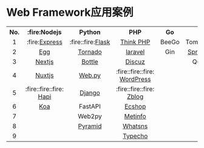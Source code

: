 # Web Framework应用案例

<table>
<tr>
<th>No.</th>
<th>:fire:Nodejs</th>
<th>Python</th>
<th>PHP</th>
<th>Go</th>
<th>Java</th>
<th>Others</th>
</tr>
<tr>
<td align="center">1</td>
<td align="center">:fire:<a href="./web-framework/nodejs/express">Express</a></td>
<td align="center">:fire::fire:<a href="./web-framework/python/flask">Flask</a></td>
<td align="center"><a href="./web-framework/php/thinkphp">Think PHP</a></td>
<td align="center">BeeGo</td>
<td align="center">Tomcat/Jetty</td>
<td align="center">Gatsby</td>
</tr>
<tr>
<td align="center">2</td>
<td align="center"><a href="./web-framework/nodejs/egg">Egg</a></td>
<td align="center"><a href="./web-framework/python/tornado">Tornado</a></td>
<td align="center"><a href="./web-framework/php/laravel">laravel</a></td>
<td align="center">Gin</td>
    <td align="center"><a href="./web-framework/java/springboot">Spring Boot</a></td><td>Hugo</td>
</tr>
<tr>
<td align="center">3</td>
<td align="center"><a href="./web-framework/nodejs/next">Nextjs</a></td>
<td align="center"><a href="./web-framework/python/bottle">Bottle</a></td>
    <td align="center"><a href="./web-framework/php/discuz">Discuz</a></td><td></td><td align="center">Quarkus</td>
<td align="center"></td>
</tr>
<tr>
<td align="center">4</td>
<td align="center"><a href="./web-framework/nodejs/nuxt">Nuxtjs</a></td>
<td align="center"><a href="./web-framework/python/webpy">Web.py</a></td>
<td align="center"> :fire::fire::fire: <a href="./web-framework/php/wordpress" >WordPress</a></td><td></td><td></td>
<td align="center"></td>
</tr>
<tr>
<td align="center">5</td>
<td align="center"> :fire::fire::fire: <a href="./web-framework/nodejs/hapi" >Hapi</a></td>
<td align="center"><a href="./web-framework/python/django" >Django</a></td>
<td align="center"> :fire::fire::fire: <a href="./web-framework/php/zblog" >Zblog</a></td><td></td><td></td>
<td align="center"></td>
</tr>
<tr>
<td align="center">6</td>
<td align="center"><a href="./web-framework/nodejs/koa">Koa</a></td>
    <td align="center">FastAPI</td>
<td align="center"><a href="./web-framework/php/ecshop" >Ecshop</a></td><td></td><td></td><td></td>
</tr>
<tr>
<td align="center">7</td>
<td align="center"></td>
<td align="center">Web2py</td>
<td align="center"><a href="./web-framework/php/metinfo" >Metinfo</a></td>
    <td></td><td></td><td></td>
</tr>
<tr>
<td align="center">8</td>
    <td align="center"></td>
<td align="center"><a href="./web-framework/python/pyramid" >Pyramid</a></td>
<td align="center"><a href="./web-framework/php/whatsns" >Whatsns</a></td><td></td><td></td><td></td>
</tr>
<tr>
<td align="center">9</td>
 <td align="center"></td>
<td align="center"></td>
<td align="center"><a href="./web-framework/php/typecho" >Typecho</a></td><td></td><td></td><td></td>
</tr>
</table>